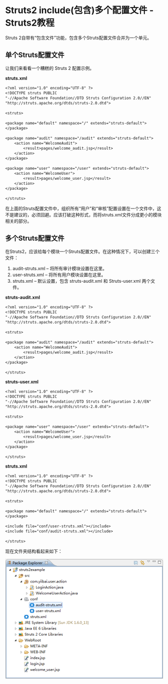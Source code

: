# Struts2 include(包含)多个配置文件 - Struts2教程

Struts 2自带有“包含文件”功能，包含多个Struts配置文件合并为一个单元。

## 单个Struts配置文件

让我们来看看一个糟糕的 Struts 2 配置示例。

**struts.xml**

```
<?xml version="1.0" encoding="UTF-8" ?>
<!DOCTYPE struts PUBLIC
"-//Apache Software Foundation//DTD Struts Configuration 2.0//EN"
"http://struts.apache.org/dtds/struts-2.0.dtd">

<struts>

<package name="default" namespace="/" extends="struts-default">
</package>

<package name="audit" namespace="/audit" extends="struts-default">
    <action name="WelcomeAudit">
        <result>pages/welcome_audit.jsp</result>
    </action>
</package>

<package name="user" namespace="/user" extends="struts-default">
    <action name="WelcomeUser">
        <result>pages/welcome_user.jsp</result>
    </action>
</package>

</struts> 
```

在上面的Struts配置文件中，组织所有“用户”和“审核”配置设置在一个文件中，这不是建议的，必须回避。应该打破这种形式，而将struts.xml文件分成更小的模块相关的部分。

## 多个Struts配置文件

在Struts2，应该给每个模块一个Struts配置文件。在这种情况下，可以创建三个文件：

1.  audit-struts.xml – 将所有审计模块设置在这里。
2.  user-struts.xml – 将所有用户模块设置在这里。
3.  struts.xml – 默认设置，包含 struts-audit.xml 和 Struts-user.xml 两个文件。

**struts-audit.xml**

```
<?xml version="1.0" encoding="UTF-8" ?>
<!DOCTYPE struts PUBLIC
"-//Apache Software Foundation//DTD Struts Configuration 2.0//EN"
"http://struts.apache.org/dtds/struts-2.0.dtd">

<struts>

<package name="audit" namespace="/audit" extends="struts-default">
    <action name="WelcomeAudit">
        <result>pages/welcome_audit.jsp</result>
    </action>
</package>

</struts>
```

**struts-user.xml**

```
<?xml version="1.0" encoding="UTF-8" ?>
<!DOCTYPE struts PUBLIC
"-//Apache Software Foundation//DTD Struts Configuration 2.0//EN"
"http://struts.apache.org/dtds/struts-2.0.dtd">

<struts>

<package name="user" namespace="/user" extends="struts-default">
    <action name="WelcomeUser">
        <result>pages/welcome_user.jsp</result>
    </action>
</package>

</struts>
```

**struts.xml**

```
<?xml version="1.0" encoding="UTF-8" ?>
<!DOCTYPE struts PUBLIC
"-//Apache Software Foundation//DTD Struts Configuration 2.0//EN"
"http://struts.apache.org/dtds/struts-2.0.dtd">

<struts>

<package name="default" namespace="/" extends="struts-default">
</package>

<include file="conf/user-struts.xml"></include>
<include file="conf/audit-struts.xml"></include>

</struts>
```

现在文件夹结构看起来如下：

![](../img/1-151111201401929.png)




